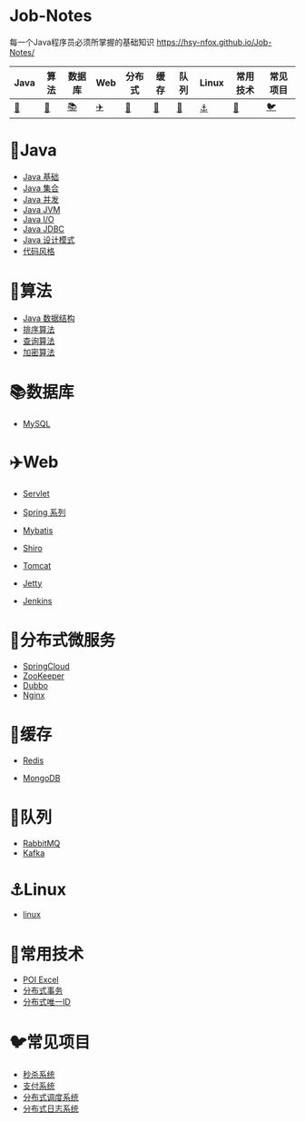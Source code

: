 # Job-Notes

每一个Java程序员必须所掌握的基础知识  <https://hsy-nfox.github.io/Job-Notes/>

| Java | 算法 | 数据库 | Web | 分布式 | 缓存 | 队列 | Linux | 常用技术 | 常见项目 |
| ---- | ---- | ---- | ------- | ------ | ---- | ---- | -------- | -------- | -------- |
| [:bullettrain_side:](#bullettrain_side-Java) | [:art:](#art-算法) | [:books:](#books-数据库) |[:airplane:](#airplane-Web) | [:rainbow:](#rainbow-分布式 ) | [:guitar:](#guitar-缓存) | [:rocket:](#rocket-队列) | [:anchor:](#Linux) | [:pencil:](#pencil-常用技术) | [:bird:](#bird-常见项目) |



# :bullettrain_side:Java

* [Java 基础](./interview/java/Java基础.md)
* [Java 集合]()
* [Java 并发]()
* [Java JVM]()
* [Java I/O]()
* [Java JDBC]()
* [Java 设计模式]()
* [代码风格](https://github.com/alibaba/p3c/blob/master/阿里巴巴Java开发手册（详尽版）.pdf)

# :art:算法

* [Java 数据结构]()
* [排序算法]()
* [查询算法]()
* [加密算法]()

# :books:数据库

* [MySQL]()



# :airplane:Web

* [Servlet]()

* [Spring 系列]()
* [Mybatis]()
* [Shiro]()

* [Tomcat]()
* [Jetty]()
* [Jenkins]()



# :rainbow:分布式微服务

* [SpringCloud]()
* [ZooKeeper]()
* [Dubbo]()
* [Nginx]()



# :guitar:缓存

* [Redis]()

* [MongoDB]()

  

# :rocket:队列

* [RabbitMQ]()
* [Kafka]()

# :anchor:Linux

* [linux]()



# :pencil:常用技术

* [POI Excel]()
* [分布式事务]()
* [分布式唯一ID]()

# :bird:常见项目

* [秒杀系统]()
* [支付系统]()
* [分布式调度系统]()
* [分布式日志系统]()



